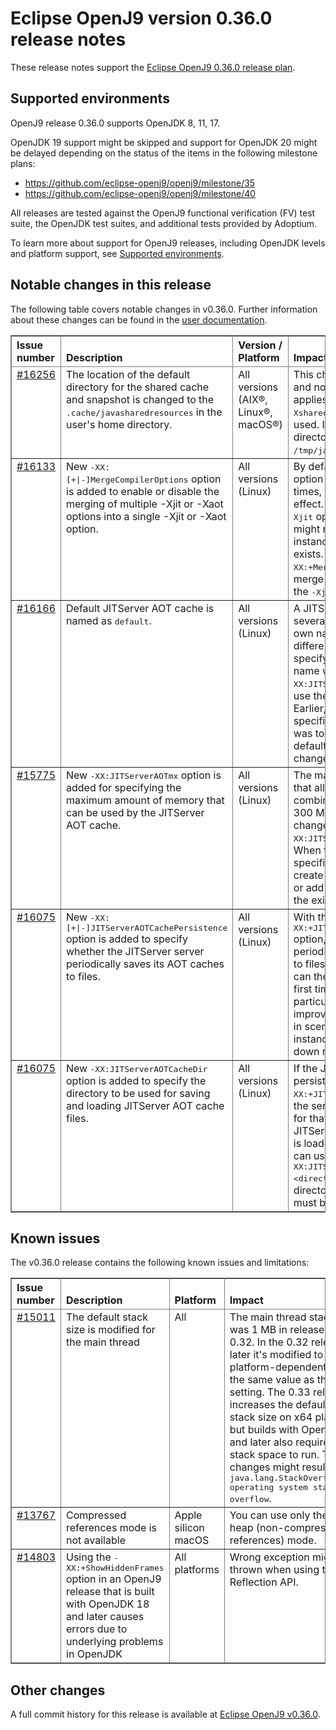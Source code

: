 <!--
* Copyright (c) 2022, 2022 IBM Corp. and others
*
* This program and the accompanying materials are made
* available under the terms of the Eclipse Public License 2.0
* which accompanies this distribution and is available at
* https://www.eclipse.org/legal/epl-2.0/ or the Apache
* License, Version 2.0 which accompanies this distribution and
* is available at https://www.apache.org/licenses/LICENSE-2.0.
*
* This Source Code may also be made available under the
* following Secondary Licenses when the conditions for such
* availability set forth in the Eclipse Public License, v. 2.0
* are satisfied: GNU General Public License, version 2 with
* the GNU Classpath Exception [1] and GNU General Public
* License, version 2 with the OpenJDK Assembly Exception [2].
*
* [1] https://www.gnu.org/software/classpath/license.html
* [2] https://openjdk.org/legal/assembly-exception.html
*
* SPDX-License-Identifier: EPL-2.0 OR Apache-2.0 OR GPL-2.0 WITH
* Classpath-exception-2.0 OR LicenseRef-GPL-2.0 WITH Assembly-exception
-->

# Eclipse OpenJ9 version 0.36.0 release notes

These release notes support the [Eclipse OpenJ9 0.36.0 release plan](https://projects.eclipse.org/projects/technology.openj9/releases/0.36.0/plan).

## Supported environments

OpenJ9 release 0.36.0 supports OpenJDK 8, 11, 17.

OpenJDK 19 support might be skipped and support for OpenJDK 20 might be delayed depending on the status of the items in the following milestone plans:

- https://github.com/eclipse-openj9/openj9/milestone/35
- https://github.com/eclipse-openj9/openj9/milestone/40

All releases are tested against the OpenJ9 functional verification (FV) test suite, the OpenJDK test suites, and additional tests provided by Adoptium.

To learn more about support for OpenJ9 releases, including OpenJDK levels and platform support, see [Supported environments](https://eclipse.org/openj9/docs/openj9_support/index.html).

## Notable changes in this release

The following table covers notable changes in v0.36.0. Further information about these changes can be found in the [user documentation](https://www.eclipse.org/openj9/docs/version0.36/).

<table cellpadding="4" cellspacing="0" summary="" width="100%" rules="all" frame="border" border="1"><thead align="left">
<tr>
<th valign="bottom">Issue number</th>
<th valign="bottom">Description</th>
<th valign="bottom">Version / Platform</th>
<th valign="bottom">Impact</th>
</tr>
</thead>
<tbody>

<tr>
<td valign="top"><a href="https://github.com/eclipse-openj9/openj9/issues/16256">#16256</a></td>
<td valign="top">The location of the default directory for the shared cache and snapshot is changed to the <tt>.cache/javasharedresources</tt> in the user's home directory.</td>
<td valign="top">All versions (AIX&reg;, Linux&reg;, macOS&reg;)</td>
<td valign="top">This change is for non-Windows&trade; and non-z/OS&reg; platforms and applies only if <tt>-Xshareclasses:groupAccess</tt> is not used. If <tt>groupAccess</tt> is used, the directory that gets set remains as <tt>/tmp/javasharedresources/</tt>.</td>
</tr>

<tr>
<td valign="top"><a href="https://github.com/eclipse-openj9/openj9/issues/16133">#16133</a></td>
<td valign="top">New <tt>-XX:[+|-]MergeCompilerOptions</tt> option is added to enable or disable the merging of multiple -Xjit or -Xaot options into a single -Xjit or -Xaot option.</td>
<td valign="top">All versions (Linux)</td>
<td valign="top"> By default, if you specify <tt>-Xjit</tt> option (or <tt>-Xaot</tt> option) multiple times, only the last option takes effect. Therefore, on adding an <tt>-Xjit</tt> option, the resultant behavior might not be as expected, if any instance of this option already exists. You can use the <tt>-XX:+MergeCompilerOptions</tt> option to merge all the existing instances of the <tt>-Xjit</tt> options logically.</td>
</tr>

<tr>
<td valign="top"><a href="https://github.com/eclipse-openj9/openj9/issues/16166">#16166</a></td>
<td valign="top">Default JITServer AOT cache is named as <tt>default</tt>.</td>
<td valign="top">All versions (Linux)</td>
<td valign="top">A JITServer instance can have several AOT caches, each with its own name. Client JVMs with different profiles of execution can specify a particular AOT cache name with the <tt>-XX:JITServerAOTCacheName</tt> option to use the same JITServer instance. Earlier, if the cache name was not specified in this option, the default was to use a nameless cache. The default AOT cache name is now changed to <tt>default</tt>.</td>
</tr>

<tr>
<td valign="top"><a href="https://github.com/eclipse-openj9/openj9/issues/15775">#15775</a></td>
<td valign="top">New <tt>-XX:JITServerAOTmx</tt> option is added for specifying the maximum amount of memory that can be used by the JITServer AOT cache.</td>
<td valign="top">All versions (Linux)</td>
<td valign="top">The maximum amount of memory that all the AOT cache instances combined can use at the server is 300 MB, by default. You can change this value by using the <tt>-XX:JITServerAOTmx=&ltsize&gt</tt> option. When the cache size reaches the specified limit, new clients cannot create new AOT cache instances or add new compiled methods to the existing AOT cache instances.</td>
</tr>

<tr>
<td valign="top"><a href="https://github.com/eclipse-openj9/openj9/issues/16075">#16075</a></td>
<td valign="top">New <tt>-XX:[+|-]JITServerAOTCachePersistence</tt> option is added to specify whether the JITServer server periodically saves its AOT caches to files.</td>
<td valign="top">All versions (Linux)</td>
<td valign="top">With the <tt>-XX:+JITServerAOTCachePersistence</tt> option, the JITServer server periodically saves its AOT caches to files. Other JITServer instances can then load these caches the first time that a client requests a particular cache. It is useful to improve performance, especially in scenarios where JITServer instances are started up and shut down regularly.</td>
</tr>

<tr>
<td valign="top"><a href="https://github.com/eclipse-openj9/openj9/issues/16075">#16075</a></td>
<td valign="top">New <tt>-XX:JITServerAOTCacheDir</tt> option is added to specify the directory to be used for saving and loading JITServer AOT cache files.</td>
<td valign="top">All versions (Linux)</td>
<td valign="top">If the JITServer AOT cache persistence feature is enabled (<tt>-XX:+JITServerAOTCachePersistence</tt>), the server checks whether a file for that cache exists. If the JITServer AOT cache file exists, it is loaded in the background. You can use the <tt>-XX:JITServerAOTCacheDir=&ltdirectory&gt</tt> option to specify the directory where the AOT cache must be saved to or loaded from.</td>
</tr>

</tbody>
</table>

## Known issues

The v0.36.0 release contains the following known issues and limitations:

<table cellpadding="4" cellspacing="0" summary="" width="100%" rules="all" frame="border" border="1">
<thead align="left">
<tr>
<th valign="bottom">Issue number</th>
<th valign="bottom">Description</th>
<th valign="bottom">Platform</th>
<th valign="bottom">Impact</th>
<th valign="bottom">Workaround</th>
</tr>
</thead>

<tbody>
<tr>
<td valign="top"><a href="https://github.com/eclipse-openj9/openj9/issues/15011">#15011</a></td>
<td valign="top">The default stack size is modified for the main thread</td>
<td valign="top">All</td>
<td valign="top">The main thread stack size was 1 MB in releases prior to 0.32. In the 0.32 release and later it's modified to a smaller
platform-dependent value, the same value as the <tt>-Xmso</tt> setting. The 0.33 release increases the default <tt>-Xmso</tt> stack size
on x64 platforms, but builds with OpenJDK 17 and later also require more stack space to run. These changes might result in a
<tt>java.lang.StackOverflowError: operating system stack overflow</tt>.</td>
<td valign="top">Use <tt>-Xmso</tt> to set the default stack size. See the default value by using <tt>-verbose:sizes</tt>.</td>
</tr>

<tr>
<td valign="top"><a href="https://github.com/eclipse-openj9/openj9/issues/13767">#13767</a></td>
<td valign="top">Compressed references mode is not available</td>
<td valign="top">Apple silicon macOS</td>
<td valign="top">You can use only the large heap (non-compressed references) mode.</td>
<td valign="top">None</td>
</tr>

<tr>
<td valign="top"><a href="https://github.com/eclipse-openj9/openj9/issues/14803">#14803</a></td>
<td valign="top">Using the <tt>-XX:+ShowHiddenFrames</tt> option in an OpenJ9 release that is built with OpenJDK 18 and later causes errors due to underlying problems in OpenJDK</td>
<td valign="top">All platforms</td>
<td valign="top">Wrong exception might be thrown when using the Reflection API.</td>
<td valign="top">Avoid using the <tt>-XX:+ShowHiddenFrames</tt> option with OpenJDK 18 and later.</td>
</tr>

</tbody>
</table>

## Other changes

A full commit history for this release is available at [Eclipse OpenJ9 v0.36.0](https://github.com/eclipse-openj9/openj9/releases/tag/openj9-0.36.0).
